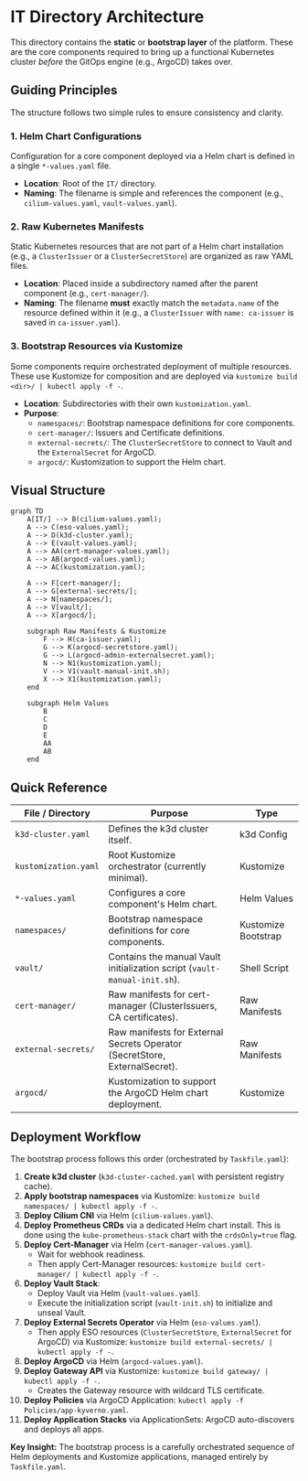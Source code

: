# IT Directory Architecture

This directory contains the **static** or **bootstrap layer** of the platform. These are
the core components required to bring up a functional Kubernetes cluster _before_ the
GitOps engine (e.g., ArgoCD) takes over.

## Guiding Principles

The structure follows two simple rules to ensure consistency and clarity.

### 1. Helm Chart Configurations

Configuration for a core component deployed via a Helm chart is defined in a single
`*-values.yaml` file.

- **Location**: Root of the `IT/` directory.
- **Naming**: The filename is simple and references the component (e.g.,
  `cilium-values.yaml`, `vault-values.yaml`).

### 2. Raw Kubernetes Manifests

Static Kubernetes resources that are not part of a Helm chart installation (e.g., a
`ClusterIssuer` or a `ClusterSecretStore`) are organized as raw YAML files.

- **Location**: Placed inside a subdirectory named after the parent component (e.g.,
  `cert-manager/`).
- **Naming**: The filename **must** exactly match the `metadata.name` of the resource
  defined within it (e.g., a `ClusterIssuer` with `name: ca-issuer` is saved in
  `ca-issuer.yaml`).

### 3. Bootstrap Resources via Kustomize

Some components require orchestrated deployment of multiple resources. These use
Kustomize for composition and are deployed via `kustomize build <dir>/ | kubectl apply -f -`.

- **Location**: Subdirectories with their own `kustomization.yaml`.
- **Purpose**:
  - `namespaces/`: Bootstrap namespace definitions for core components.
  - `cert-manager/`: Issuers and Certificate definitions.
  - `external-secrets/`: The `ClusterSecretStore` to connect to Vault and
    the `ExternalSecret` for ArgoCD.
  - `argocd/`: Kustomization to support the Helm chart.

## Visual Structure

```mermaid
graph TD
    A[IT/] --> B(cilium-values.yaml);
    A --> C(eso-values.yaml);
    A --> D(k3d-cluster.yaml);
    A --> E(vault-values.yaml);
    A --> AA(cert-manager-values.yaml);
    A --> AB(argocd-values.yaml);
    A --> AC(kustomization.yaml);

    A --> F[cert-manager/];
    A --> G[external-secrets/];
    A --> N[namespaces/];
    A --> V[vault/];
    A --> X[argocd/];

    subgraph Raw Manifests & Kustomize
        F --> H(ca-issuer.yaml);
        G --> K(argocd-secretstore.yaml);
        G --> L(argocd-admin-externalsecret.yaml);
        N --> N1(kustomization.yaml);
        V --> V1(vault-manual-init.sh);
        X --> X1(kustomization.yaml);
    end

    subgraph Helm Values
        B
        C
        D
        E
        AA
        AB
    end
```

## Quick Reference

| File / Directory             | Purpose                                                                  | Type                |
| ---------------------------- | ------------------------------------------------------------------------ | ------------------- |
| `k3d-cluster.yaml`           | Defines the k3d cluster itself.                                          | k3d Config          |
| `kustomization.yaml`         | Root Kustomize orchestrator (currently minimal).                         | Kustomize           |
| `*-values.yaml`              | Configures a core component's Helm chart.                                | Helm Values         |
| `namespaces/`                | Bootstrap namespace definitions for core components.                     | Kustomize Bootstrap |
| `vault/`                     | Contains the manual Vault initialization script (`vault-manual-init.sh`).| Shell Script        |
| `cert-manager/`              | Raw manifests for cert-manager (ClusterIssuers, CA certificates).        | Raw Manifests       |
| `external-secrets/`          | Raw manifests for External Secrets Operator (SecretStore, ExternalSecret).| Raw Manifests       |
| `argocd/`                    | Kustomization to support the ArgoCD Helm chart deployment.               | Kustomize           |

## Deployment Workflow

The bootstrap process follows this order (orchestrated by `Taskfile.yaml`):

1. **Create k3d cluster** (`k3d-cluster-cached.yaml` with persistent registry cache).
2. **Apply bootstrap namespaces** via Kustomize: `kustomize build namespaces/ | kubectl apply -f -`.
3. **Deploy Cilium CNI** via Helm (`cilium-values.yaml`).
4. **Deploy Prometheus CRDs** via a dedicated Helm chart install.
   This is done using the `kube-prometheus-stack` chart with the `crdsOnly=true` flag.
5. **Deploy Cert-Manager** via Helm (`cert-manager-values.yaml`).
   - Wait for webhook readiness.
   - Then apply Cert-Manager resources: `kustomize build cert-manager/ | kubectl apply -f -`.
6. **Deploy Vault Stack**:
   - Deploy Vault via Helm (`vault-values.yaml`).
   - Execute the initialization script (`vault-init.sh`) to initialize and unseal Vault.
7. **Deploy External Secrets Operator** via Helm (`eso-values.yaml`).
   - Then apply ESO resources (`ClusterSecretStore`, `ExternalSecret` for ArgoCD)
     via Kustomize: `kustomize build external-secrets/ | kubectl apply -f -`.
8. **Deploy ArgoCD** via Helm (`argocd-values.yaml`).
9. **Deploy Gateway API** via Kustomize: `kustomize build gateway/ | kubectl apply -f -`.
   - Creates the Gateway resource with wildcard TLS certificate.
10. **Deploy Policies** via ArgoCD Application: `kubectl apply -f Policies/app-kyverno.yaml`.
11. **Deploy Application Stacks** via ApplicationSets: ArgoCD auto-discovers and deploys all apps.

**Key Insight:** The bootstrap process is a carefully orchestrated sequence of Helm deployments
 and Kustomize applications, managed entirely by `Taskfile.yaml`.
